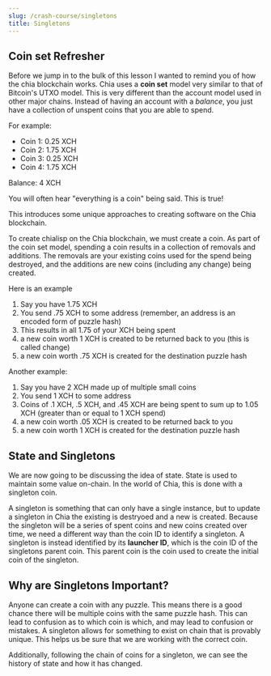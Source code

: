 ```yaml
---
slug: /crash-course/singletons
title: Singletons
---
```


## Coin set Refresher

Before we jump in to the bulk of this lesson I wanted to remind you of how the chia blockchain works. Chia uses a **coin set** model very similar to that of Bitcoin's UTXO model. This is very different than the account model used in other major chains. Instead of having an account with a _balance_, you just have a collection of unspent coins that you are able to spend.

For example:

- Coin 1: 0.25 XCH
- Coin 2: 1.75 XCH
- Coin 3: 0.25 XCH
- Coin 4: 1.75 XCH

Balance: 4 XCH

You will often hear "everything is a coin" being said. This is true!

This introduces some unique approaches to creating software on the Chia blockchain.

To create chialisp on the Chia blockchain, we must create a coin. As part of the coin set model, spending a coin results in a collection of removals and additions. The removals are your existing coins used for the spend being destroyed, and the additions are new coins (including any change) being created.

Here is an example

1. Say you have 1.75 XCH
1. You send .75 XCH to some address (remember, an address is an encoded form of puzzle hash)
1. This results in all 1.75 of your XCH being spent
1. a new coin worth 1 XCH is created to be returned back to you (this is called change)
1. a new coin worth .75 XCH is created for the destination puzzle hash

Another example:

1. Say you have 2 XCH made up of multiple small coins
1. You send 1 XCH to some address
1. Coins of .1 XCH, .5 XCH, and .45 XCH are being spent to sum up to 1.05 XCH (greater than or equal to 1 XCH spend)
1. a new coin worth .05 XCH is created to be returned back to you
1. a new coin worth 1 XCH is created for the destination puzzle hash

## State and Singletons

We are now going to be discussing the idea of state. State is used to maintain some value on-chain. In the world of Chia, this is done with a singleton coin.

A singleton is something that can only have a single instance, but to update a singleton in Chia the existing is destryoed and a new is created. Because the singleton will be a series of spent coins and new coins created over time, we need a different way than the coin ID to identify a singleton. A singleton is instead identified by its **launcher ID**, which is the coin ID of the singletons parent coin. This parent coin is the coin used to create the initial coin of the singleton.

## Why are Singletons Important?

Anyone can create a coin with any puzzle. This means there is a good chance there will be multiple coins with the same puzzle hash. This can lead to confusion as to which coin is which, and may lead to confusion or mistakes. A singleton allows for something to exist on chain that is provably unique. This helps us be sure that we are working with the correct coin.

Additionally, following the chain of coins for a singleton, we can see the history of state and how it has changed.
